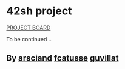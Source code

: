 # 42sh project

[PROJECT BOARD](https://github.com/acuD1/42sh/projects/2)

To be continued ..

## By [arsciand](https://github.com/acuD1) [fcatusse](https://github.com/FannyKat) [guvillat](https://github.com/Gvillat)
